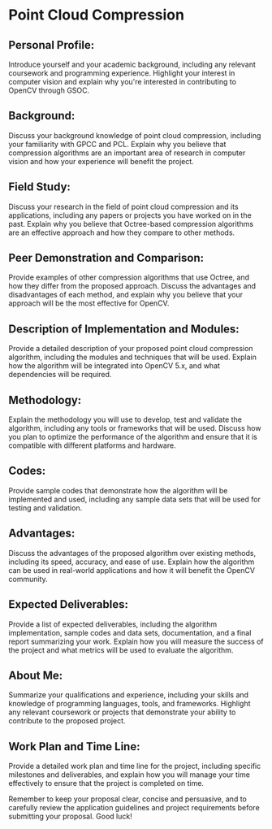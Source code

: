 # Point Cloud Compression

## Personal Profile:

Introduce yourself and your academic background, including any relevant coursework and programming experience. Highlight your interest in computer vision and explain why you're interested in contributing to OpenCV through GSOC.

## Background:

Discuss your background knowledge of point cloud compression, including your familiarity with GPCC and PCL. Explain why you believe that compression algorithms are an important area of research in computer vision and how your experience will benefit the project.

## Field Study:

Discuss your research in the field of point cloud compression and its applications, including any papers or projects you have worked on in the past. Explain why you believe that Octree-based compression algorithms are an effective approach and how they compare to other methods.

## Peer Demonstration and Comparison:

Provide examples of other compression algorithms that use Octree, and how they differ from the proposed approach. Discuss the advantages and disadvantages of each method, and explain why you believe that your approach will be the most effective for OpenCV.

## Description of Implementation and Modules:

Provide a detailed description of your proposed point cloud compression algorithm, including the modules and techniques that will be used. Explain how the algorithm will be integrated into OpenCV 5.x, and what dependencies will be required.

## Methodology:

Explain the methodology you will use to develop, test and validate the algorithm, including any tools or frameworks that will be used. Discuss how you plan to optimize the performance of the algorithm and ensure that it is compatible with different platforms and hardware.

## Codes:

Provide sample codes that demonstrate how the algorithm will be implemented and used, including any sample data sets that will be used for testing and validation.

## Advantages:

Discuss the advantages of the proposed algorithm over existing methods, including its speed, accuracy, and ease of use. Explain how the algorithm can be used in real-world applications and how it will benefit the OpenCV community.

## Expected Deliverables:

Provide a list of expected deliverables, including the algorithm implementation, sample codes and data sets, documentation, and a final report summarizing your work. Explain how you will measure the success of the project and what metrics will be used to evaluate the algorithm.

## About Me:

Summarize your qualifications and experience, including your skills and knowledge of programming languages, tools, and frameworks. Highlight any relevant coursework or projects that demonstrate your ability to contribute to the proposed project.

## Work Plan and Time Line:

Provide a detailed work plan and time line for the project, including specific milestones and deliverables, and explain how you will manage your time effectively to ensure that the project is completed on time.

Remember to keep your proposal clear, concise and persuasive, and to carefully review the application guidelines and project requirements before submitting your proposal. Good luck!
